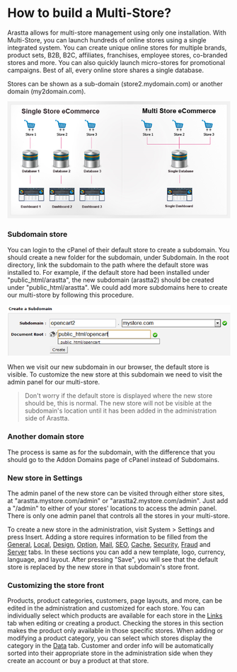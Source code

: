 How to build a Multi-Store?
===========================

Arastta allows for multi-store management using only one installation. With Multi-Store, you can launch hundreds of online stores using a single integrated system. You can create unique online stores for multiple brands, product sets, B2B, B2C, affiliates, franchises, employee stores, co-branded stores and more. You can also quickly launch micro-stores for promotional campaigns. Best of all, every online store shares a single database.

Stores can be shown as a sub-domain (store2.mydomain.com) or another domain (my2domain.com).

![multi-store](_images/multi-store.png)

### Subdomain store

You can login to the cPanel of their default store to create a subdomain. You should create a new folder for the subdomain, under Subdomain. In the root directory, link the subdomain to the path where the default store was installed to. For example, if the default store had been installed under "public_html/arastta", the new subdomain (arastta2) should be created under "public_html/arastta". We could add more subdomains here to create our multi-store by following this procedure.

![subdomain](_images/subdomain.png)

When we visit our new subdomain in our browser, the default store is visible. To customize the new store at this subdomain we need to visit the admin panel for our multi-store.

> Don't worry if the default store is displayed where the new store should be, this is normal. The new store will not be visible at the subdomain's location until it has been added in the administration side of Arastta.

### Another domain store

The process is same as for the subdomain, with the difference that you should go to the Addon Domains page of cPanel instead of Subdomains.

### New store in Settings

The admin panel of the new store can be visited through either store sites, at "arastta.mystore.com/admin" or "arastta2.mystore.com/admin". Just add a "/admin" to either of your stores' locations to access the admin panel. There is only one admin panel that controls all the stores in your multi-store.

To create a new store in the administration, visit System > Settings and press Insert. Adding a store requires information to be filled from the [General](docs/user-manual/system/settings/general), [Local](docs/user-manual/system/settings/local), [Design](docs/user-manual/system/settings/design), [Option](docs/user-manual/system/settings/option), [Mail](docs/user-manual/system/settings/mail), [SEO](docs/user-manual/system/settings/seo), [Cache](docs/user-manual/system/settings/cache), [Security](docs/user-manual/system/settings/security), [Fraud](docs/user-manual/system/settings/fraud) and [Server](docs/user-manual/system/settings/server) tabs. In these sections you can add a new template, logo, currency, language, and layout. After pressing "Save", you will see that the default store is replaced by the new store in that subdomain's store front.

### Customizing the store front

Products, product categories, customers, page layouts, and more, can be edited in the administration and customized for each store. You can individually select which products are available for each store in the [Links](docs/user-manual/catalog/products/links) tab when editing or creating a product. Checking the stores in this section makes the product only available in those specific stores. When adding or modifying a product category, you can select which stores display the category in the [Data](docs/user-manual/catalog/products/data) tab. Customer and order info will be automatically sorted into their appropriate store in the administration side when they create an account or buy a product at that store.
